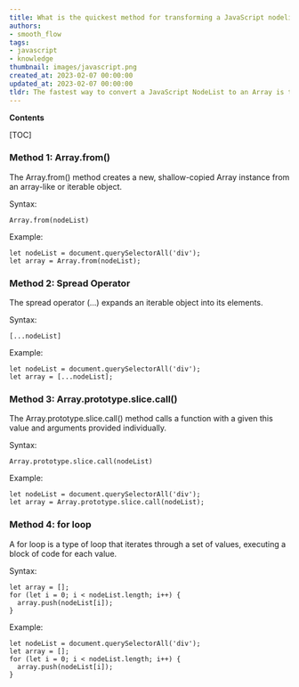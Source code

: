 ```yaml
---
title: What is the quickest method for transforming a JavaScript nodelist into an array?
authors:
- smooth_flow
tags:
- javascript
- knowledge
thumbnail: images/javascript.png
created_at: 2023-02-07 00:00:00
updated_at: 2023-02-07 00:00:00
tldr: The fastest way to convert a JavaScript NodeList to an Array is to use the Array.from() method.
---
```


**Contents**

[TOC]

### Method 1: Array.from()
The Array.from() method creates a new, shallow-copied Array instance from an array-like or iterable object.

Syntax:

```
Array.from(nodeList)
```

Example:

```
let nodeList = document.querySelectorAll('div');
let array = Array.from(nodeList);
```

### Method 2: Spread Operator
The spread operator (...) expands an iterable object into its elements.

Syntax:

```
[...nodeList]
```

Example:

```
let nodeList = document.querySelectorAll('div');
let array = [...nodeList];
```

### Method 3: Array.prototype.slice.call()
The Array.prototype.slice.call() method calls a function with a given this value and arguments provided individually.

Syntax:

```
Array.prototype.slice.call(nodeList)
```

Example:

```
let nodeList = document.querySelectorAll('div');
let array = Array.prototype.slice.call(nodeList);
```

### Method 4: for loop
A for loop is a type of loop that iterates through a set of values, executing a block of code for each value.

Syntax:

```
let array = [];
for (let i = 0; i < nodeList.length; i++) {
  array.push(nodeList[i]);
}
```

Example:

```
let nodeList = document.querySelectorAll('div');
let array = [];
for (let i = 0; i < nodeList.length; i++) {
  array.push(nodeList[i]);
}
```
